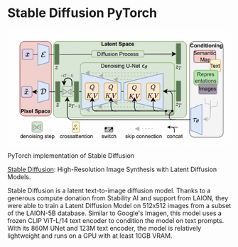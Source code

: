 # Stable Diffusion PyTorch

<p align="center">
  <img src="StableDiffusion.png" alt="StableDiffusion" style="display:block; margin:auto; width:620px;" />
</p>

PyTorch implementation of Stable Diffusion

[Stable Diffusion](https://arxiv.org/abs/2112.10752): High-Resolution Image Synthesis with Latent Diffusion Models.

Stable Diffusion is a latent text-to-image diffusion model. Thanks to a generous compute donation from Stability AI and support from LAION, they were able to train a Latent Diffusion Model on 512x512 images from a subset of the LAION-5B database. Similar to Google's Imagen, this model uses a frozen CLIP ViT-L/14 text encoder to condition the model on text prompts. With its 860M UNet and 123M text encoder, the model is relatively lightweight and runs on a GPU with at least 10GB VRAM. 
